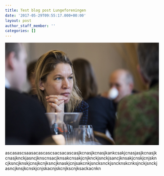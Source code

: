 ```yaml
---
title: Test blog post Lungeforeningen
date: '2017-05-29T09:55:17.000+00:00'
layout: post
author_staff_member: ''
categories: []
---
```


![](/images/splash.jpg)

ascasascsaasacascascsacsacascasjkcnasjkcnasjkankcsakjcnasjasjkcnasjkcnasjknckjasncjknscnsacjknsakcnsakjcnjknckjsnckjsancjknsakjcnskjcnjskncjksncjknskjcnsjkcnjksncjknaskjcnjsakcnkjsncksnckjsncknskcnksjnckjsnckjasncjknsjkcnskjcnjskacnjskcnjkscnjksackacnkn